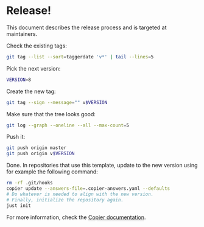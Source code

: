 # Release!

This document describes the release process and is targeted at maintainers.

Check the existing tags:

```sh
git tag --list --sort=taggerdate 'v*' | tail --lines=5
```

Pick the next version:

```sh
VERSION=8
```

Create the new tag:

```sh
git tag --sign --message="" v$VERSION
```

Make sure that the tree looks good:

```sh
git log --graph --oneline --all --max-count=5
```

Push it:

```sh
git push origin master
git push origin v$VERSION
```

Done. In repositories that use this template, update to the new version using
for example the following command:

```sh
rm -rf .git/hooks
copier update --answers-file=.copier-answers.yaml --defaults
# Do whatever is needed to align with the new version.
# Finally, initialize the repository again.
just init
```

For more information, check the
[Copier documentation](https://copier.readthedocs.io/en/stable/updating/).
